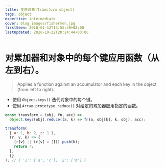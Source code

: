 ```yaml
---
title: 变换对象(Transform object)
tags: object
expertise: intermediate
cover: blog_images/fishermen.jpg
firstSeen: 2018-01-12T13:55:49+02:00
lastUpdated: 2020-10-22T20:24:44+03:00
---
```


# 对累加器和对象中的每个键应用函数（从左到右）。
> Applies a function against an accumulator and each key in the object (from left to right).

- 使用 `Object.keys()` 迭代对象中的每个键。
- 使用 `Array.prototype.reduce()` 对给定的累加器应用指定的函数。

```js
const transform = (obj, fn, acc) =>
  Object.keys(obj).reduce((a, k) => fn(a, obj[k], k, obj), acc);
```

```js
transform(
  { a: 1, b: 2, c: 1 },
  (r, v, k) => {
    (r[v] || (r[v] = [])).push(k);
    return r;
  },
  {}
); // { '1': ['a', 'c'], '2': ['b'] }
```
